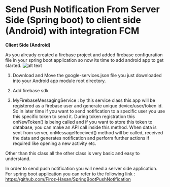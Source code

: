 # Send Push Notification From Server Side (Spring boot) to client side (Android) with integration FCM

<b> Client Side (Android) </b>


As you already created a firebase project and added firebase configuration file in
your spring boot application so now its time to add android app to get started.
 ![alt text](
  https://github.com/FirozHasan007/AndroidPushNotification/blob/master/androidfirebasecreate.PNG
  )
1) Download and Move the google-services.json file you just downloaded into your Android app module root directory.

2) Add firebase sdk

3) MyFirebaseMessagingService : by this service class this app will be registered as a 
firebase user and generate unique device/user/token id. So in later time if you want to 
send notification to a specific user you use this specific token to send it. During token 
registration this onNewToken() is being called and if you want to store this token to 
database, you can make an API call inside this method.
When data is sent from server, onMessageReceived() method will be called, 
received the data and generates notification and perform further actions if required 
like opening a new activity etc.

Other than this class all the other class is very basic and easy to understand.


In order to send push notification you will need a server side application.
For spring boot application you can refer to the following link : https://github.com/Firoz-Hasan/SpringBootPushNotification

